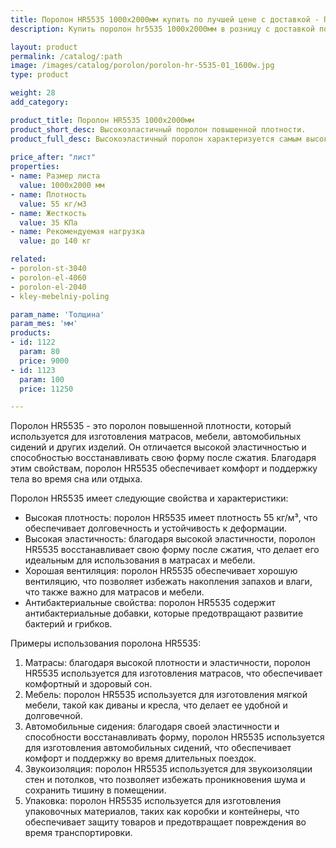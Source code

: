 ```yaml
---
title: Поролон HR5535 1000х2000мм купить по лучшей цене с доставкой - Поролоныч
description: Купить поролон hr5535 1000х2000мм в розницу с доставкой по Москве в интернет-магазине Поролоныча.

layout: product
permalink: /catalog/:path
image: /images/catalog/porolon/porolon-hr-5535-01_1600w.jpg
type: product

weight: 28
add_category: 

product_title: Поролон HR5535 1000х2000мм
product_short_desc: Высокоэластичный поролон повышенной плотности.
product_full_desc: Высокоэластичный поролон характеризуется самым высоким уровнем комфорта благодаря сочетанию низкой начальной жесткости с высоким значением несущей способности и отсутствием эффекта проваливания. Уникальный материал для изготовления качественной мебели для сидения и лежания.
        
price_after: "лист"
properties:
- name: Размер листа
  value: 1000х2000 мм
- name: Плотность
  value: 55 кг/м3
- name: Жесткость
  value: 35 КПа
- name: Рекомендуемая нагрузка
  value: до 140 кг

related:
- porolon-st-3040
- porolon-el-4060
- porolon-el-2040
- kley-mebelniy-poling

param_name: 'Толщина'
param_mes: 'мм'
products:
- id: 1122
  param: 80
  price: 9000
- id: 1123
  param: 100
  price: 11250

---
```

Поролон HR5535 - это поролон повышенной плотности, который используется для изготовления матрасов, мебели, автомобильных сидений и других изделий. Он отличается высокой эластичностью и способностью восстанавливать свою форму после сжатия. Благодаря этим свойствам, поролон HR5535 обеспечивает комфорт и поддержку тела во время сна или отдыха.

Поролон HR5535 имеет следующие свойства и характеристики:

- Высокая плотность: поролон HR5535 имеет плотность 55 кг/м³, что обеспечивает долговечность и устойчивость к деформации.
- Высокая эластичность: благодаря высокой эластичности, поролон HR5535 восстанавливает свою форму после сжатия, что делает его идеальным для использования в матрасах и мебели.
- Хорошая вентиляция: поролон HR5535 обеспечивает хорошую вентиляцию, что позволяет избежать накопления запахов и влаги, что также важно для матрасов и мебели.
- Антибактериальные свойства: поролон HR5535 содержит антибактериальные добавки, которые предотвращают развитие бактерий и грибков.

Примеры использования поролона HR5535:

1. Матрасы: благодаря высокой плотности и эластичности, поролон HR5535 используется для изготовления матрасов, что обеспечивает комфортный и здоровый сон.
2. Мебель: поролон HR5535 используется для изготовления мягкой мебели, такой как диваны и кресла, что делает ее удобной и долговечной.
3. Автомобильные сидения: благодаря своей эластичности и способности восстанавливать форму, поролон HR5535 используется для изготовления автомобильных сидений, что обеспечивает комфорт и поддержку во время длительных поездок.
4. Звукоизоляция: поролон HR5535 используется для звукоизоляции стен и потолков, что позволяет избежать проникновения шума и сохранить тишину в помещении.
5. Упаковка: поролон HR5535 используется для изготовления упаковочных материалов, таких как коробки и контейнеры, что обеспечивает защиту товаров и предотвращает повреждения во время транспортировки.